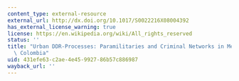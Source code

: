 ```yaml
---
content_type: external-resource
external_url: http://dx.doi.org/10.1017/S0022216X08004392
has_external_license_warning: true
license: https://en.wikipedia.org/wiki/All_rights_reserved
status: ''
title: "Urban DDR-Processes: Paramilitaries and Criminal Networks in Medell\xEDn,\
  \ Colombia"
uid: 431efe63-c2ae-4e45-9927-86b57c886987
wayback_url: ''
---
```

